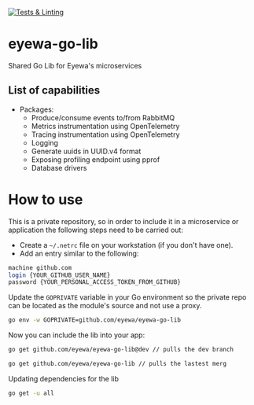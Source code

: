 [![Tests & Linting](https://github.com/Eyewa/eyewa-go-lib/actions/workflows/branches.yaml/badge.svg)](https://github.com/Eyewa/eyewa-go-lib/actions/workflows/branches.yaml)

# eyewa-go-lib
Shared Go Lib for Eyewa's microservices

## List of capabilities
- Packages:
  - Produce/consume events to/from RabbitMQ
  - Metrics instrumentation using OpenTelemetry
  - Tracing instrumentation using OpenTelemetry 
  - Logging
  - Generate  uuids in UUID.v4 format
  - Exposing profiling endpoint using pprof
  - Database drivers
# How to use
This is a private repository, so in order to include it in a microservice or application the following steps need to be carried out:

- Create a `~/.netrc` file on your workstation (if you don't have one).
- Add an entry similar to the following:

```bash
machine github.com
login {YOUR_GITHUB_USER_NAME}
password {YOUR_PERSONAL_ACCESS_TOKEN_FROM_GITHUB}
```

Update the `GOPRIVATE` variable in your Go environment so the private repo can be located as the module's source and not use a proxy.

```bash
go env -w GOPRIVATE=github.com/eyewa/eyewa-go-lib
```

Now you can include the lib into your app:

```bash
go get github.com/eyewa/eyewa-go-lib@dev // pulls the dev branch
```

```bash
go get github.com/eyewa/eyewa-go-lib // pulls the lastest merg
```

Updating dependencies for the lib

```bash
go get -u all
```
